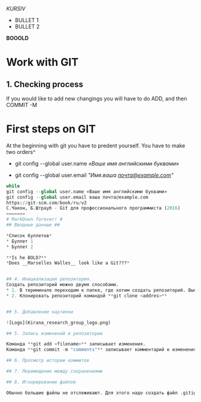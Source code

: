 *KURSIV*
* BULLET 1
* BULLET 2

**BOOOLD**

# Work with GIT
## 1. Checking process

If you would like to add new changings you will have to do ADD, and then COMMIT -M

# First steps on GIT

At the beginning with git you have to predent yourself. You have to make two orders^
* git config --global user.name *«Ваше имя английскими буквами»*

* git config --global user.email *"Имя.ваша почта@example.com"*

```python
while 
git config --global user.name «Ваше имя английскими буквами»
git config --global user.email ваша почта@example.com
https://git-scm.com/book/ru/v2
С.Чакон, Б.Штрауб - Git для профессионального программиста (2016)
=======
# MarkDown forever! #
## Вводные данные ##

*Список буллетов*
* Буллет 1
* Буллет 2

**Is he BOLD?**
*Does __Marselles Walles__ look like a Git???*


## 4. Инициализация репозитория.
Создать репозиторий можно двумя способами.
* 1. В териминале переходим к папке, где хотим создать репозиторий. Выполняем команду **git init**
* 2. Клонировать репозиторий командой **git clone <addres>**


## 5. Добавление картинки

![Logo](Kirana_research_group_logo.png)

## 5. Запись изменений в репозитории

Команда **git add <filename>** записывает изменения.
Команда **git commit -m "comments"** записывает комментарий к изменениям.

## 6. Просмотр истории коммитов

## 7. Перемещение между сохранениями

## 8. Игнорирование файлов

Обычно большие файлы не отслеживают. Для этого надо создать файл .gitignore в отслеживаемой папке и там указать расширения игнорируемых файлов или отдельно конкретное имя файла.

